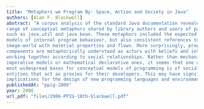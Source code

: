 ```yaml
---
title: "Metaphors we Program By: Space, Action and Society in Java"
authors: [Alan F. Blackwell]
abstract: "A corpus analysis of the standard Java documentation revealed the
range of conceptual metaphors shared by library authors and users of packages
such as java.util and java.bean. These metaphors included the expected mental
models of internal program behaviour, but also consistent references to a spatial
image-world with material properties and flows. More surprisingly, program
components are metaphorically understood as actors with beliefs and intentions,
working together according to social relationships. Rather than mechanical
imperative models or mathematical declarative ones, it seems that one of the
most widespread bases for conceptual models of programming is of social
entities that act as proxies for their developers. This may have significant
implications for the design of new programming languages and environments."
publishedAt: "ppig-2006"
year: 2006
url_pdf: "files/2006-PPIG-18th-blackwell.pdf"
---
```

